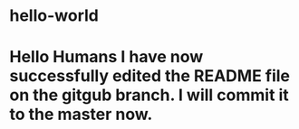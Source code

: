 # hello-world
# Hello Humans I have now successfully edited the README file on the gitgub branch. I will commit it to the master now.
